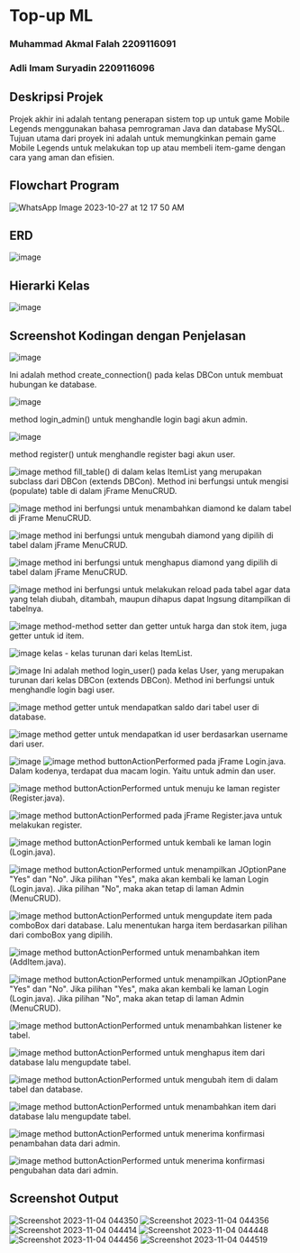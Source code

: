 # Top-up ML

### Muhammad Akmal Falah 2209116091
### Adli Imam Suryadin 2209116096

## Deskripsi Projek
Projek akhir ini adalah tentang penerapan sistem top up untuk game Mobile Legends menggunakan bahasa pemrograman Java dan database MySQL. Tujuan utama dari proyek ini adalah untuk memungkinkan pemain game Mobile Legends untuk melakukan top up atau membeli item-game dengan cara yang aman dan efisien.

## Flowchart Program
![WhatsApp Image 2023-10-27 at 12 17 50 AM](https://github.com/AdliMS/PA-PBO/assets/53502055/8eb4e1a1-60ab-4edf-968a-ef322558e229)

## ERD
![image](https://github.com/AdliMS/PA-PBO/assets/53502055/bc89194e-7e1a-4cc8-8ff4-723d437358b0)

## Hierarki Kelas
![image](https://github.com/AdliMS/PA-PBO/assets/53502055/a4e10d62-8379-492c-9047-9c331e238fdc)

## Screenshot Kodingan dengan Penjelasan
![image](https://github.com/AdliMS/PA-PBO/assets/53502055/fe1e97ce-8516-4cf6-b72b-7250c542527d)

Ini adalah method create_connection() pada kelas DBCon untuk membuat hubungan ke database.


![image](https://github.com/AdliMS/PA-PBO/assets/53502055/6180f05c-9d37-4267-acbe-cdc165d8e00f)

method login_admin() untuk menghandle login bagi akun admin.


![image](https://github.com/AdliMS/PA-PBO/assets/53502055/0be29a18-0c6b-4519-b58f-79f50459935a)

method register() untuk menghandle register bagi akun user.


![image](https://github.com/AdliMS/PA-PBO/assets/53502055/fe872994-f863-4ac9-a75d-1641caaccabf)
method fill_table() di dalam kelas ItemList yang merupakan subclass dari DBCon (extends DBCon). Method ini berfungsi untuk mengisi (populate) table di dalam jFrame MenuCRUD.

![image](https://github.com/AdliMS/PA-PBO/assets/53502055/d8771ebb-3112-4b4c-92b8-c3272e34093c)
method ini berfungsi untuk menambahkan diamond ke dalam tabel di jFrame MenuCRUD. 

![image](https://github.com/AdliMS/PA-PBO/assets/53502055/3f7803d0-8954-4e0e-a995-13989bce5a7e)
method ini berfungsi untuk mengubah diamond yang dipilih di tabel dalam jFrame MenuCRUD.

![image](https://github.com/AdliMS/PA-PBO/assets/53502055/6e09e023-773a-407d-a392-3f8725be9087)
method ini berfungsi untuk menghapus diamond yang dipilih di tabel dalam jFrame MenuCRUD.

![image](https://github.com/AdliMS/PA-PBO/assets/53502055/dbcc6724-1e9f-4602-b6ed-37f8cd6cf93f)
method ini berfungsi untuk melakukan reload pada tabel agar data yang telah diubah, ditambah, maupun dihapus dapat lngsung ditampilkan di tabelnya.

![image](https://github.com/AdliMS/PA-PBO/assets/53502055/47ff73c5-e19e-4502-b237-c7c9d6ba7331)
method-method setter dan getter untuk harga dan stok item, juga getter untuk id item.

![image](https://github.com/AdliMS/PA-PBO/assets/53502055/47a96e46-671a-4c88-b476-59e09051c1b2)
kelas - kelas turunan dari kelas ItemList.

![image](https://github.com/AdliMS/PA-PBO/assets/53502055/9c1be2b4-4612-4bbc-aa30-144c6d5c0039)
Ini adalah method login_user() pada kelas User, yang merupakan turunan dari kelas DBCon (extends DBCon). Method ini berfungsi untuk menghandle login bagi user.

![image](https://github.com/AdliMS/PA-PBO/assets/53502055/8401a86d-fa9c-4c26-bc5a-82dc70ae815d)
method getter untuk mendapatkan saldo dari tabel user di database.

![image](https://github.com/AdliMS/PA-PBO/assets/53502055/f3a2ed5a-dfa2-4625-b6b7-409a86be4101)
method getter untuk mendapatkan id user berdasarkan username dari user.

![image](https://github.com/AdliMS/PA-PBO/assets/53502055/cfc158c9-67d5-43b2-9cf1-bb7d7bf8a2b9)
![image](https://github.com/AdliMS/PA-PBO/assets/53502055/16d3ec14-a1b1-41f6-a4ab-89b3afdd2851)
method buttonActionPerformed pada jFrame Login.java. Dalam kodenya, terdapat dua macam login. Yaitu untuk admin dan user.

![image](https://github.com/AdliMS/PA-PBO/assets/53502055/2c7b20cf-0432-44e3-981e-830cd36e2d82)
method buttonActionPerformed untuk menuju ke laman register (Register.java).

![image](https://github.com/AdliMS/PA-PBO/assets/53502055/e9f051fe-705c-4ebc-b8f9-5194cee75762)
method buttonActionPerformed pada jFrame Register.java untuk melakukan register.

![image](https://github.com/AdliMS/PA-PBO/assets/53502055/d338e1a2-d219-4f43-b05b-defbea3912d3)
method buttonActionPerformed untuk kembali ke laman login (Login.java).

![image](https://github.com/AdliMS/PA-PBO/assets/53502055/52ea56e8-59af-4554-b465-535638574398)
method buttonActionPerformed untuk menampilkan JOptionPane "Yes" dan "No". Jika pilihan "Yes", maka akan kembali ke laman Login (Login.java). Jika pilihan "No", maka akan tetap di laman Admin (MenuCRUD).

![image](https://github.com/AdliMS/PA-PBO/assets/53502055/ee1e7ecc-0c0b-4dbb-ba1a-47fd9f4fa5f4)
method buttonActionPerformed untuk mengupdate item pada comboBox dari database. Lalu menentukan harga item berdasarkan pilihan dari comboBox yang dipilih.

![image](https://github.com/AdliMS/PA-PBO/assets/53502055/e819bc60-5573-4950-bea2-22274469bc04)
method buttonActionPerformed untuk menambahkan item (AddItem.java).

![image](https://github.com/AdliMS/PA-PBO/assets/53502055/ed92f81c-a43b-454e-beae-66c0c2107e21)
method buttonActionPerformed untuk menampilkan JOptionPane "Yes" dan "No". Jika pilihan "Yes", maka akan kembali ke laman Login (Login.java). Jika pilihan "No", maka akan tetap di laman Admin (MenuCRUD).

![image](https://github.com/AdliMS/PA-PBO/assets/53502055/27030a2b-fc4d-41b8-b332-fa4ce69b91aa)
method buttonActionPerformed untuk menambahkan listener ke tabel.

![image](https://github.com/AdliMS/PA-PBO/assets/53502055/239e4743-8c3c-43bc-ad25-65b8934ad4e5)
method buttonActionPerformed untuk menghapus item dari database lalu mengupdate tabel.

![image](https://github.com/AdliMS/PA-PBO/assets/53502055/0c481f34-6060-436f-aa09-e6ca59a531d5)
method buttonActionPerformed untuk mengubah item di dalam tabel dan database.

![image](https://github.com/AdliMS/PA-PBO/assets/53502055/2f1c1a5e-a23e-4a6a-9fa7-4715d2644f9e)
method buttonActionPerformed untuk menambahkan item dari database lalu mengupdate tabel.

![image](https://github.com/AdliMS/PA-PBO/assets/53502055/8590540c-dad0-4f44-8c41-e993a7d641c4)
method buttonActionPerformed untuk menerima konfirmasi penambahan data dari admin.

![image](https://github.com/AdliMS/PA-PBO/assets/53502055/5eaff652-9b13-4ca6-9416-da2347858415)
method buttonActionPerformed untuk menerima konfirmasi pengubahan data dari admin.

## Screenshot Output
![Screenshot 2023-11-04 044350](https://github.com/AdliMS/PA-PBO/assets/53502055/536f53ca-ec8e-4251-acb8-359bdffe2a32)
![Screenshot 2023-11-04 044356](https://github.com/AdliMS/PA-PBO/assets/53502055/3c239a3e-60ed-4563-8c91-7a53f314fb75)
![Screenshot 2023-11-04 044414](https://github.com/AdliMS/PA-PBO/assets/53502055/156e1b4b-b71f-4ca9-9f00-0e6917dfb6fc)
![Screenshot 2023-11-04 044448](https://github.com/AdliMS/PA-PBO/assets/53502055/caae709d-4685-4c24-86fa-d2989008c4b6)
![Screenshot 2023-11-04 044456](https://github.com/AdliMS/PA-PBO/assets/53502055/e4e03a42-131b-4d49-b3c6-c7d89f9cc95f)
![Screenshot 2023-11-04 044519](https://github.com/AdliMS/PA-PBO/assets/53502055/3c495988-6cda-4055-be60-27d065052c6b)
